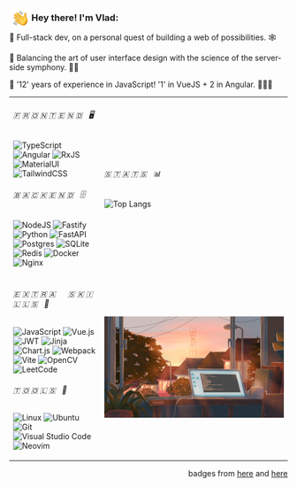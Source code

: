 <img alt="Hand Wave" src="./assets/hand-wave.gif" width='40' align="left"/><h3>Hey there! I'm Vlad:</h3>


🔹 Full-stack dev, on a personal quest of building a web of possibilities. 🕸

🔹 Balancing the art of user interface design with the science of the server-side symphony. 🎨🎻 

🔸 '12' years of experience in JavaScript! '1' in VueJS + 2 in Angular. 🧮🧙‍♂️

<table width="100%" border="0">

  <tr>
  
  <td>

######  🇫 🇷 🇴 🇳 🇹 🇪 🇳 🇩  &nbsp; 🖥️
![TypeScript](https://img.shields.io/badge/typescript-%23007ACC.svg?style=for-the-badge&logo=typescript&logoColor=white)
![Angular](https://img.shields.io/badge/angular-%23DD0031.svg?style=for-the-badge&logo=angular&logoColor=white)
![RxJS](https://img.shields.io/badge/rxjs-%23B7178C.svg?style=for-the-badge&logo=reactivex&logoColor=white)
![MaterialUI](https://img.shields.io/badge/Material%20UI-007FFF?style=for-the-badge&logo=mui&logoColor=white)
![TailwindCSS](https://img.shields.io/badge/tailwindcss-%2338B2AC.svg?style=for-the-badge&logo=tailwind-css&logoColor=white)

###### 🇧 🇦 🇨 🇰 🇪 🇳 🇩 &nbsp; 🗄️
![NodeJS](https://img.shields.io/badge/Node%20js-339933?style=for-the-badge&logo=nodedotjs&logoColor=white)
![Fastify](https://img.shields.io/badge/fastify-%23000000.svg?style=for-the-badge&logo=fastify&logoColor=white)
![Python](https://img.shields.io/badge/python-3670A0?style=for-the-badge&logo=python&logoColor=ffdd54)
![FastAPI](https://img.shields.io/badge/FastAPI-005571?style=for-the-badge&logo=fastapi)
![Postgres](https://img.shields.io/badge/postgres-%23316192.svg?style=for-the-badge&logo=postgresql&logoColor=white)
![SQLite](https://img.shields.io/badge/Sqlite-003B57?style=for-the-badge&logo=sqlite&logoColor=white)
![Redis](https://img.shields.io/badge/redis-%23DD0031.svg?style=for-the-badge&logo=redis&logoColor=white)
![Docker](https://img.shields.io/badge/docker-%230db7ed.svg?style=for-the-badge&logo=docker&logoColor=white)
![Nginx](https://img.shields.io/badge/nginx-%23009639.svg?style=for-the-badge&logo=nginx&logoColor=white)
  
  </td>
  
  <td width="325pix">

###### 🇸 🇹 🇦 🇹 🇸 &nbsp; 📊
![Top Langs](https://github-readme-stats.vercel.app/api/top-langs/?username=Vanad1um4&layout=compact&theme=prussian)
  </td>
    
  </tr>

  <tr>
  
  <td>

###### 🇪 🇽 🇹 🇷 🇦 &nbsp;&nbsp;&nbsp;&nbsp; 🇸 🇰 🇮 🇱 🇱 🇸 &nbsp; 💪
![JavaScript](https://img.shields.io/badge/javascript-%23323330.svg?style=for-the-badge&logo=javascript&logoColor=%23F7DF1E)
![Vue.js](https://img.shields.io/badge/vuejs-%2335495e.svg?style=for-the-badge&logo=vuedotjs&logoColor=%234FC08D)
![JWT](https://img.shields.io/badge/JWT-black?style=for-the-badge&logo=JSON%20web%20tokens)
![Jinja](https://img.shields.io/badge/jinja-white.svg?style=for-the-badge&logo=jinja&logoColor=black)
![Chart.js](https://img.shields.io/badge/chart.js-F5788D.svg?style=for-the-badge&logo=chart.js&logoColor=white)
![Webpack](https://img.shields.io/badge/webpack-%238DD6F9.svg?style=for-the-badge&logo=webpack&logoColor=black)
![Vite](https://img.shields.io/badge/vite-%23646CFF.svg?style=for-the-badge&logo=vite&logoColor=white)
![OpenCV](https://img.shields.io/badge/opencv-%23white.svg?style=for-the-badge&logo=opencv&logoColor=white)
![LeetCode](https://img.shields.io/badge/LeetCode-000000?style=for-the-badge&logo=LeetCode&logoColor=#d16c06)


###### 🇹 🇴 🇴 🇱 🇸 &nbsp; 🧰 
![Linux](https://img.shields.io/badge/Linux-FCC624?style=for-the-badge&logo=linux&logoColor=black)
![Ubuntu](https://img.shields.io/badge/Ubuntu-E95420?style=for-the-badge&logo=ubuntu&logoColor=white)
![Git](https://img.shields.io/badge/git-%23F05033.svg?style=for-the-badge&logo=git&logoColor=white)
![Visual Studio Code](https://img.shields.io/badge/Visual%20Studio%20Code-0078d7.svg?style=for-the-badge&logo=visual-studio-code&logoColor=white)
![Neovim](https://img.shields.io/badge/NeoVim-%2357A143.svg?&style=for-the-badge&logo=neovim&logoColor=white)
  </td>

  <td>
    <img alt="Evening Coding" src="./assets/evening-coding.gif"/>
  </td>
    
  </tr>
</table>


<div align="right">
  
  badges from [here](https://github.com/Ileriayo/markdown-badges) and [here](https://github.com/alexandresanlim/Badges4-README.md-Profile)

</div>


